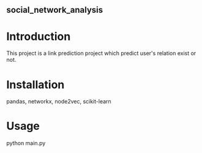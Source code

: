 ## social_network_analysis

# Introduction
  This project is a link prediction project which predict user's relation exist or not.

# Installation
  pandas, networkx, node2vec, scikit-learn

# Usage
  python main.py
